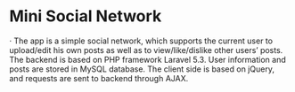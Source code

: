 # Mini Social Network

·	The app is a simple social network, which supports the current user to upload/edit his own posts as well as to view/like/dislike other users’ posts. The backend is based on PHP framework Laravel 5.3. User information and posts are stored in MySQL database. The client side is based on jQuery, and requests are sent to backend through AJAX.
